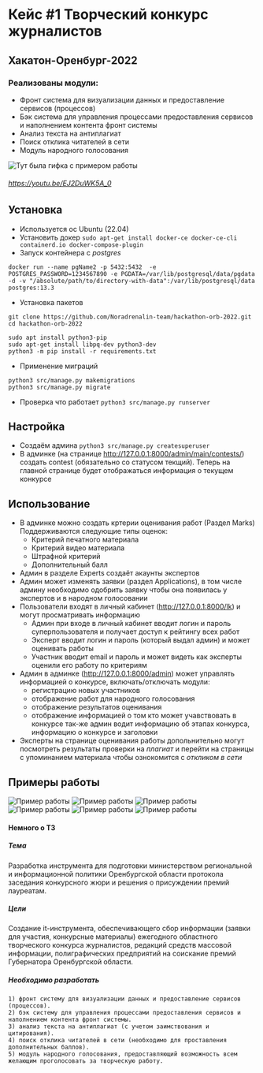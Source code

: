# Кейс #1 Творческий конкурс журналистов
## Хакатон-Оренбург-2022

### Реализованы модули:
- Фронт система для визуализации данных и предоставление сервисов (процессов)
- Бэк система для управления процессами предоставления сервисов и наполнением контента фронт системы
- Анализ текста на антиплагиат
- Поиск отклика читателей в сети
- Модуль народного голосования

![Тут была гифка с примером работы](https://github.com/Noradrenalin-team/hackathon-orb-2022/raw/main/img/гифка.gif "Пример работы")
###### https://youtu.be/EJ2DuWK5A_0

## Установка

- Используется ос Ubuntu (22.04) 
- Установить докер
```sudo apt-get install docker-ce docker-ce-cli containerd.io docker-compose-plugin```
- Запуск контейнера с *postgres*
```
docker run --name pgName2 -p 5432:5432  -e POSTGRES_PASSWORD=1234567890 -e PGDATA=/var/lib/postgresql/data/pgdata -d -v "/absolute/path/to/directory-with-data":/var/lib/postgresql/data postgres:13.3
```

- Установка пакетов
```
git clone https://github.com/Noradrenalin-team/hackathon-orb-2022.git
cd hackathon-orb-2022

sudo apt install python3-pip
sudo apt-get install libpq-dev python3-dev
python3 -m pip install -r requirements.txt
```
- Применение миграций
```
python3 src/manage.py makemigrations
python3 src/manage.py migrate
```
- Проверка что работает
```python3 src/manage.py runserver```

## Настройка
- Создаём админа
```python3 src/manage.py createsuperuser```
- В админке (на странице http://127.0.0.1:8000/admin/main/contests/) создать contest (обязательно со статусом текщий).
Теперь на главной странице будет отображаться информация о текущем конкурсе
## Использование
- В админке можно создать кртерии оценивания работ (Раздел Marks) Поддерживаются следующие типы оценок:
    - Критерий печатного материала
    - Критерий видео материала
    - Штрафной критерий
    - Дополнительный балл
- Админ в разделе Experts создаёт акаунты экспертов
- Админ может изменять заявки (раздел Applications), в том числе админу необходимо одобрить заявку чтобы она появилась у экспертов и в народном голосовании
- Пользователи входят в личный кабинет (http://127.0.0.1:8000/lk) и могут просматривать информацию
    - Админ при входе в личный кабинет вводит логин и пароль суперпользователя и получает доступ к рейтингу всех работ
    - Эксперт вводит логин и пароль (который выдал админ) и может оценивать работы
    - Участник вводит email и пароль и может видеть как эксперты оценили его работу по критериям
- Админ в админке (http://127.0.0.1:8000/admin) может управлять информацией о конкурсе, включать/отключать модули:
    - регистрацию новых участников
    - отображение работ для народного голосования
    - отображение результатов оценивания
    - отображение информацией о том кто может учавствовать в конкурсе
так-же админ водит информацию об этапах конкурса, информацию о конкурсе и заголовки
- Эксперты на странице оценивания работы допольнительно могут посмотреть результаты проверки на *плагиат* и перейти на страницы с упоминанием материала чтобы ознокомится с *откликом в сети*

## Примеры работы
![](https://github.com/Noradrenalin-team/hackathon-orb-2022/raw/main/img/главная.jpg "Пример работы")
![](https://github.com/Noradrenalin-team/hackathon-orb-2022/raw/main/img/работы.jpg "Пример работы")
![](https://github.com/Noradrenalin-team/hackathon-orb-2022/raw/main/img/регистрация.jpg "Пример работы")
![](https://github.com/Noradrenalin-team/hackathon-orb-2022/raw/main/img/работа.jpg "Пример работы")
![](https://github.com/Noradrenalin-team/hackathon-orb-2022/raw/main/img/оценка.jpg "Пример работы")
![](https://github.com/Noradrenalin-team/hackathon-orb-2022/raw/main/img/оценки.jpg "Пример работы")



#### Немного о ТЗ

##### Тема
Разработка инструмента для подготовки министерством региональной и информационной политики Оренбургской области протокола заседания конкурсного жюри и решения о присуждении премий лауреатам.

##### Цели
Создание it-инструмента, обеспечивающего сбор информации (заявки для участия, конкурсные материалы) ежегодного областного творческого конкурса журналистов, редакций средств массовой информации, полиграфических предприятий на соискание премий Губернатора Оренбургской области.





##### Необходимо разработать
    1) фронт систему для визуализации данных и предоставление сервисов (процессов). 
    2) бэк систему для управления процессами предоставления сервисов и наполнением контента фронт системы. 
    3) анализ текста на антиплагиат (с учетом заимствования и цитирования).
    4) поиск отклика читателей в сети (необходимо для проставления дополнительных баллов).
    5) модуль народного голосования, предоставляющий возможность всем желающим проголосовать за творческую работу.



